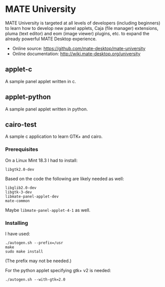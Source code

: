 MATE University
===============

MATE University is targeted at all levels of developers (including
beginners) to learn how to develop new panel applets, Caja (file manager)
extensions, pluma (text editor) and eom (image viewer) plugins, etc. to
expand the already powerful MATE Desktop experience.

  * Online source: https://github.com/mate-desktop/mate-university
  * Online documentation: http://wiki.mate-desktop.org/university



applet-c
--------

A sample panel applet written in c.


applet-python
-------------

A sample panel applet written in python.


cairo-test
----------

A sample c application to learn GTK+ and cairo.


### Prerequisites

On a Linux Mint 18.3 I had to install:
```
libgtk2.0-dev
```

Based on the code the following are likely needed as well:
```
libglib2.0-dev
libgtk-3-dev
libmate-panel-applet-dev
mate-common
```
Maybe `libmate-panel-applet-4-1` as well.


### Installing

I have used:
```
./autogen.sh --prefix=/usr
make
sudo make install
```
(The prefix may not be needed.)

For the python applet specifying gtk+ v2 is needed:
```
./autogen.sh --with-gtk=2.0
```
